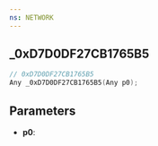 ```yaml
---
ns: NETWORK
---
```

## _0xD7D0DF27CB1765B5

```c
// 0xD7D0DF27CB1765B5
Any _0xD7D0DF27CB1765B5(Any p0);
```

## Parameters
* **p0**:
